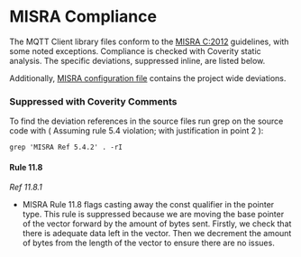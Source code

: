 # MISRA Compliance

The MQTT Client library files conform to the [MISRA C:2012](https://www.misra.org.uk)
guidelines, with some noted exceptions. Compliance is checked with Coverity static analysis.
The specific deviations, suppressed inline, are listed below.

Additionally, [MISRA configuration file](https://github.com/FreeRTOS/coreMQTT/blob/main/tools/coverity/misra.config) contains the project wide deviations.

### Suppressed with Coverity Comments
To find the deviation references in the source files run grep on the source code
with ( Assuming rule 5.4 violation; with justification in point 2 ):
```
grep 'MISRA Ref 5.4.2' . -rI
```

#### Rule 11.8
_Ref 11.8.1_

- MISRA Rule 11.8 flags casting away the const qualifier in the pointer
    type. This rule is suppressed because we are moving the base pointer
    of the vector forward by the amount of bytes sent. Firstly, we check
    that there is adequate data left in the vector. Then we decrement the
    amount of bytes from the length of the vector to ensure there are no issues.
